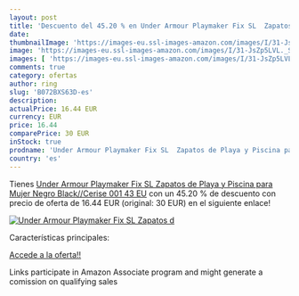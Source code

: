 ```yaml
---
layout: post
title: 'Descuento del 45.20 % en Under Armour Playmaker Fix SL  Zapatos d'
date: 
thumbnailImage: 'https://images-eu.ssl-images-amazon.com/images/I/31-JsZp5LVL._SL200_.jpg'
image: 'https://images-eu.ssl-images-amazon.com/images/I/31-JsZp5LVL._SL200_.jpg'
images: [ 'https://images-eu.ssl-images-amazon.com/images/I/31-JsZp5LVL._SL200_.jpg' ]
comments: true
category: ofertas
author: ring
slug: 'B072BXS63D-es'
description:
actualPrice: 16.44 EUR
currency: EUR
price: 16.44
comparePrice: 30 EUR
inStock: true
prodname: 'Under Armour Playmaker Fix SL  Zapatos de Playa y Piscina para Mujer  Negro  Black//Cerise 001   43 EU'
country: 'es'
---
```


Tienes [Under Armour Playmaker Fix SL  Zapatos de Playa y Piscina para Mujer  Negro  Black//Cerise 001   43 EU](https://www.amazon.es/dp/B072BXS63D/?tag=tolees-21) con un 45.20 % de descuento con precio de oferta de 16.44 EUR (original: 30 EUR) en el siguiente enlace!

[![Under Armour Playmaker Fix SL  Zapatos d](https://images-eu.ssl-images-amazon.com/images/I/31-JsZp5LVL._SL200_.jpg)](https://www.amazon.es/dp/B072BXS63D/?tag=tolees-21)

Características principales:


[Accede a la oferta!!](https://www.amazon.es/dp/B072BXS63D/?tag=tolees-21)

Links participate in Amazon Associate program and might generate a comission on qualifying sales


